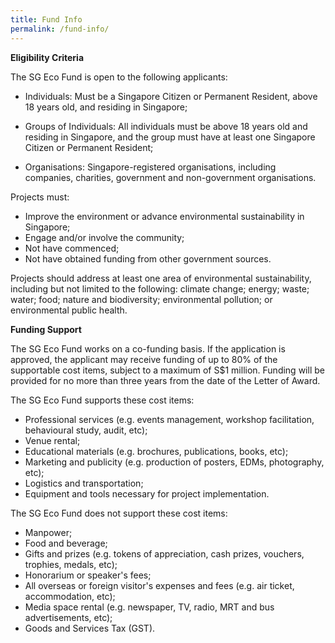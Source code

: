 ```yaml
---
title: Fund Info
permalink: /fund-info/
---
```


**Eligibility Criteria**

The SG Eco Fund is open to the following applicants:  

* Individuals: Must be a Singapore Citizen or Permanent Resident, above 18 years old, and residing in Singapore;

* Groups of Individuals: All individuals must be above 18 years old and residing in Singapore, and the group must have at least one Singapore Citizen or Permanent Resident;

* Organisations: Singapore-registered organisations, including companies, charities, government and non-government organisations.


Projects must:

* Improve the environment or advance environmental sustainability in Singapore;
* Engage and/or involve the community;
* Not have commenced;
* Not have obtained funding from other government sources.

Projects should address at least one area of environmental sustainability, including
but not limited to the following: climate change; energy; waste; water; food; nature
and biodiversity; environmental pollution; or environmental public health.

**Funding Support** 

The SG Eco Fund works on a co-funding basis. If the application is approved, the applicant may receive funding of up to 80% of the supportable cost items, subject to a maximum of S$1 million. Funding will be provided for no more than three years from the date of the Letter of Award.


The SG Eco Fund supports these cost items:
* Professional services (e.g. events management, workshop facilitation, behavioural study, audit, etc);
* Venue rental;
* Educational materials (e.g. brochures, publications, books, etc);
* Marketing and publicity (e.g. production of posters, EDMs, photography, etc);
* Logistics and transportation;
* Equipment and tools necessary for project implementation.

The SG Eco Fund does not support these cost items:
* Manpower;
* Food and beverage;
* Gifts and prizes (e.g. tokens of appreciation, cash prizes, vouchers, trophies, medals, etc);
* Honorarium or speaker's fees;
* All overseas or foreign visitor's expenses and fees (e.g. air ticket, accommodation, etc);
* Media space rental (e.g. newspaper, TV, radio, MRT and bus advertisements, etc);
* Goods and Services Tax (GST).
